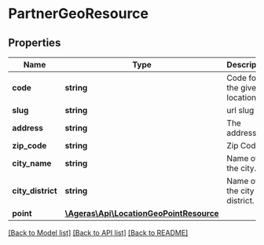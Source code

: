 # PartnerGeoResource

## Properties
Name | Type | Description | Notes
------------ | ------------- | ------------- | -------------
**code** | **string** | Code for the given location. | [optional] 
**slug** | **string** | url slug | [optional] 
**address** | **string** | The address. | [optional] 
**zip_code** | **string** | Zip Code. | [optional] 
**city_name** | **string** | Name of the city. | [optional] 
**city_district** | **string** | Name of the city district. | [optional] 
**point** | [**\Ageras\Api\LocationGeoPointResource**](LocationGeoPointResource.md) |  | [optional] 

[[Back to Model list]](../README.md#documentation-for-models) [[Back to API list]](../README.md#documentation-for-api-endpoints) [[Back to README]](../README.md)


